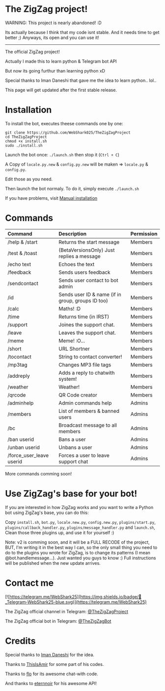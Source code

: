 # The ZigZag project!

WARNING: This project is nearly abandoned! :D

Its actually because I think that my code isnt stable. And it needs time to get better ;) Anyways, its open and you can use it!

-----------

The official ZigZag project!

Actually I made this to learn python &amp; Telegram bot API

But now its going furthur than learning python xD

Special thanks to Iman Daneshi that gave me the idea to learn python.. lol..

This page will get updated after the first stable release.

# Installation

To install the bot, executes theese commands one by one:

```
git clone https://github.com/WebShark025/TheZigZagProject
cd TheZigZagProject
chmod +x install.sh
sudo ./install.sh
```

Launch the bot once: `./launch.sh` then stop it (`Ctrl + C`)

A Copy of `locale.py.new` & `config.py.new` will be maken => `locale.py` & `config.py`. 

Edit those as you need.

Then launch the bot normaly. To do it, simply execute `./launch.sh` 

If you have problems, visit [Manual installation](https://github.com/WebShark025/MySimpleFirstPythonBot/wiki/Manual-installation)

# Commands 

| Command | Description | Permission |
|:--------|:------------|:-----------|
| /help & /start | Returns the start message | Members |
| /test & /toast | (BetaVersionsOnly) Just replies a message | Members |
| /echo text | Echoes the text | Members |
| /feedback | Sends users feedback | Members |
| /sendcontact | Sends user contact to bot admin | Members |
| /id | Sends user ID & name (if in group, groups ID too) | Members |
| /calc | Maths! :D | Members |
| /time | Returns time (in IRST) | Members |
| /support | Joines the support chat. | Members |
| /leave | Leaves the support chat. | Members |
| /meme | Meme! :O... | Members |
| /short | URL Shortner | Members |
| /tocontact | String to contact converter! | Members |
| /mp3tag | Changes MP3 file tags | Members |
| /addreply | Adds a reply to chatwith system! | Members |
| /weather <city> | Weather! | Members |
| /qrcode <text> | QR Code creator | Members |
| /adminhelp | Admin commands help | Admins |
| /members | List of members & banned users | Admins |
| /bc | Broadcast message to all members | Admins |
| /ban userid | Bans a user | Admins |
| /unban userid | Unbans a user | Admins |
| /force_user_leave userid | Forces a user to leave support chat | Admins |

More commands comming soon!

# Use ZigZag's base for your bot!

If you are interested in how ZigZag works and you want to write a Python bot using ZigZag's base, you can do this:

Copy `install.sh`, `bot.py`, `locale.new.py`, `config.new.py`, `plugins/start.py`, `plugins/callback_handler.py`, `plugins/message_handler.py` and `launch.sh`, Clean those three plugins up, and use it for yourself :) 

Note: v2 is comming soon, and it will be a FULL RECODE of the project, BUT, I'm writing it in the best way I can, so the only small thing you need to do to the plugins you wrote for ZigZag, is to change its patterns (I mean @bot.handlemessage...). Just wanted you guys to know :) Full instructions will be published when the new update arrives.

# Contact me

[![https://telegram.me/WebShark25](https://img.shields.io/badge/💬_Telegram-WebShark25-blue.svg)](https://telegram.me/WebShark25)

The ZigZag official channel in Telegram: [@TheZigZagProject](https://telegram.me/TheZigZagProject)

The ZigZag official bot in Telegram: [@TheZigZagBot](https://telegram.me/TheZigZagBot)

# Credits

Special thanks to [Iman Daneshi](https://github.com/imandaneshi) for the idea.

Thanks to [ThisIsAmir](https://github.com/ThisIsAmir) for some part of his codes.

Thanks to [flo](https://github.com/aRandomStranger) for its awesome chat-with code.

And thanks to [eternnoir](https://github.com/eternnoir/) for his awesome API!
